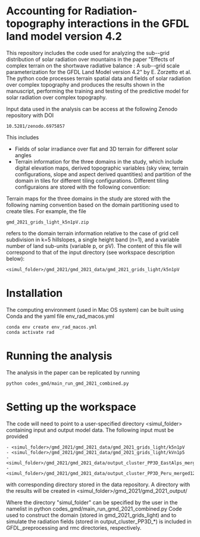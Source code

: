 # Accounting for Radiation-topography interactions in the GFDL land model version 4.2

This repository includes the code used for analyzing the sub--grid distribution of solar radiation over mountains in the paper "Effects of complex terrain on the shortwave radiative balance : A sub--grid scale parameterization for the GFDL Land Model version 4.2" by E. Zorzetto et al. The python code processes terrain spatial data and fields of solar radiation over complex topography and produces the results shown in the manuscript, performing the training and testing of the predictive model for solar radiation over complex topography.

Input data used in the analysis can be access at the following Zenodo repository with DOI

```
10.5281/zenodo.6975857
```
This includes
- Fields of solar irradiance over flat and 3D terrain for different solar angles
- Terrain information for the three domains in the study, which include digital elevation maps, derived topographic variables (sky view, terrain configurations, slope and aspect derived quantities) and partition of the domain in tiles for different tiling configurations. Different tiling configuraions are stored with the following convention:

Terrain maps for the three domains in the study are stored with the following naming convention based on the domain partitioning used to create tiles. For example, the file 
```
gmd_2021_grids_light_k5n1pV.zip
```
refers to the domain terrain information relative to the case of grid cell subdivision in k=5 hillslopes, a single height band (n=1), and a variable number of land sub-units (variable p, or pV). The content of this file will correspond to that of the input directory (see workspace description below):
```
<simul_folder>/gmd_2021/gmd_2021_data/gmd_2021_grids_light/k5n1pV
``` 

# Installation


The computing environment (used in Mac OS system) can be built using Conda and the yaml file env_rad_macos.yml

```
conda env create env_rad_macos.yml
conda activate rad
```


# Running the analysis

The analysis in the paper can be replicated by running 
 

```
python codes_gmd/main_run_gmd_2021_combined.py
```


# Setting up the workspace

The code will need to point to a user-specified directory <simul_folder> containing input and output model data. The following input must be provided

    - <simul_folder>/gmd_2021/gmd_2021_data/gmd_2021_grids_light/k5n1pV
    - <simul_folder>/gmd_2021/gmd_2021_data/gmd_2021_grids_light/kVn1p5
    - <simul_folder>/gmd_2021/gmd_2021_data/output_cluster_PP3D_EastAlps_merged123456
    - <simul_folder>/gmd_2021/gmd_2021_data/output_cluster_PP3D_Peru_merged123456

with corresponding directory stored in the data repository.
A directory with the results will be created in <simul_folder>/gmd_2021/gmd_2021_output/

Where the directory "simul_folder" can be specified by the user in the namelist in python codes_gmd/main_run_gmd_2021_combined.py
Code used to construct the domain (stored in gmd_2021_grids_light) and to simulate the radiation fields (stored in output_cluster_PP3D_*) is included in GFDL_preprocessing and rmc directories, respectively.


